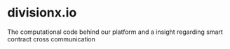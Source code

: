 # divisionx.io
The computational code behind our platform and a insight regarding smart contract cross communication
